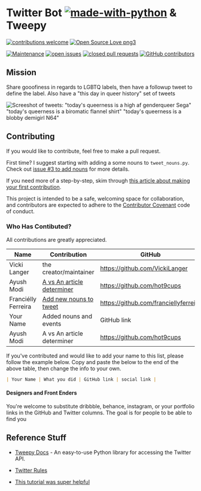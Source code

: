 # Twitter Bot [![made-with-python](https://img.shields.io/badge/Made%20with-Python-1f425f.svg)](https://www.python.org/)  & Tweepy

[![contributions welcome](https://img.shields.io/badge/contributions-welcome-brightgreen.svg)](https://github.com/VickiLanger/Queer-of-the-day-bot/fork)
[![Open Source Love png3](https://badges.frapsoft.com/os/v3/open-source.png?v=103)](https://github.com/ellerbrock/open-source-badges/)

[![Maintenance](https://img.shields.io/badge/Maintained%3F-yes-green.svg)](https://GitHub.com/VickiLanger/Queer-of-the-day-bot/graphs/commit-activity)
[![open issues](https://img.shields.io/github/issues/VickiLanger/Queer-of-the-day-bot.svg)](https://github.com/VickiLanger/Queer-of-the-day-bot/issues?q=is%3Aopen+is%3Aissue)
[![closed pull requests](https://img.shields.io/github/issues-pr-closed/VickiLanger/Queer-of-the-day-bot.svg)](https://github.com/VickiLanger/Queer-of-the-day-bot/pulls?q=is%3Apr+is%3Aclosed)
[![GitHub contributors](https://img.shields.io/github/contributors/VickiLanger/Queer-of-the-day-bot.svg)](https://GitHub.com/VickiLanger/Queer-of-the-day-bot/graphs/contributors/)



## Mission
Share gooofiness in regards to LGBTQ labels, then have a followup tweet to define the label. Also have a "this day in queer history" set of tweets

![Screeshot of tweets: "today's queerness is a high af genderqueer Sega" "today's queerness is a biromatic flannel shirt" "today's queerness is a blobby demigirl N64"](https://repository-images.githubusercontent.com/294564715/007d7100-f804-11ea-88b4-d5cc00092fcb)

## Contributing

If you would like to contribute, feel free to make a pull request.

First time? I suggest starting with adding a some nouns to `tweet_nouns.py`. Check out [issue #3 to add nouns](https://github.com/VickiLanger/Queer-of-the-day-bot/issues/3) for more details.

If you need more of a step-by-step, skim through [this article about making your first contribution](https://dev.to/vickilanger/open-up-to-open-source-contributing-5hla).

This project is intended to be a safe, welcoming space for collaboration, and contributors are expected to adhere to the [Contributor Covenant](http://contributor-covenant.org/) code of conduct.

### Who Has Contibuted?
All contributions are greatly appreciated. 

|Name|Contribution|GitHub|Twitter|
|--|--|--|--|
| Vicki Langer | the creator/maintainer | https://github.com/VickiLanger | https://twitter.com/Vicki_Langer |
| Ayush Modi | [A vs An article determiner](https://github.com/VickiLanger/Queer-of-the-day-bot/pull/9) | https://github.com/hot9cups | https://www.linkedin.com/in/ayush-modi-17012000/ |
| Franciélly Ferreira | [Add new nouns to tweet](https://github.com/VickiLanger/Queer-of-the-day-bot/pull/10) | https://github.com/franciellyferreira | https://www.linkedin.com/in/franciellyferreira/ |
| Your Name | Added nouns and events | GitHub link | link |
| Ayush Modi | A vs An article determiner | https://github.com/hot9cups | https://www.linkedin.com/in/ayush-modi-17012000 |

If you've contributed and would like to add your name to this list, please follow the example below. Copy and paste the below to the end of the above table, then change the info to your own.
```markdown
| Your Name | What you did | GitHub link | social link |
```

#### Designers and Front Enders
You're welcome to substitute dribbble, behance, instagram, or your portfolio links in the GitHub and Twitter columns. The goal is for people to be able to find you


Reference Stuff
----------

* [Tweepy Docs](http://www.tweepy.org/) - An easy-to-use Python library for accessing the Twitter API.

* [Twitter Rules](https://support.twitter.com/articles/76915)

* [This tutorial was super helpful](https://dev.to/emcain/how-to-set-up-a-twitter-bot-with-python-and-heroku-1n39)
